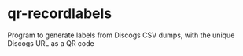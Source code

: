 # qr-recordlabels
Program to generate labels from Discogs CSV dumps, with the unique Discogs URL as a QR code
